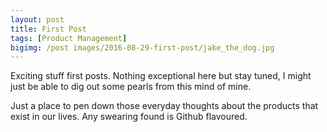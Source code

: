 ```yaml
---
layout: post
title: First Post   
tags: [Product Management]
bigimg: /post images/2016-08-29-first-post/jake_the_dog.jpg
---
```


Exciting stuff first posts. Nothing exceptional here but stay tuned, I might just be able to dig out some pearls from this mind of mine.

Just a place to pen down those everyday thoughts about the products that exist in our lives. Any swearing found is Github flavoured.
